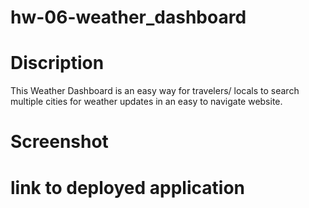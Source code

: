 # hw-06-weather_dashboard

# Discription
This Weather Dashboard is an easy way for travelers/ locals to search multiple cities for weather updates in an easy to navigate website. 

# Screenshot



# link to deployed application
